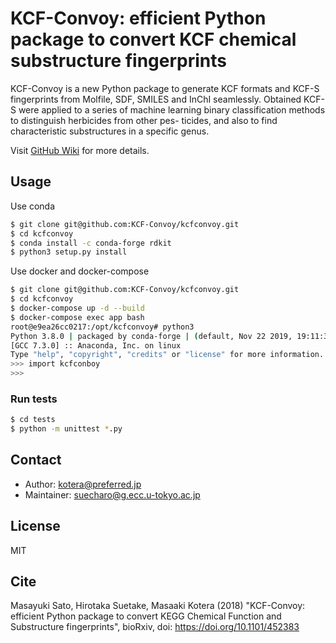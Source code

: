 # KCF-Convoy: efficient Python package to convert KCF chemical substructure fingerprints

KCF-Convoy is a new Python package to generate KCF formats and KCF-S fingerprints from Molfile, SDF, SMILES and InChI seamlessly.
Obtained KCF-S were applied to a series of machine learning binary classification methods to distinguish herbicides from other pes- ticides, and also to find characteristic substructures in a specific genus.

Visit [GitHub Wiki](https://github.com/KCF-Convoy/kcfconvoy/wiki) for more details.

## Usage

Use conda

```bash
$ git clone git@github.com:KCF-Convoy/kcfconvoy.git
$ cd kcfconvoy
$ conda install -c conda-forge rdkit
$ python3 setup.py install
```

Use docker and docker-compose

```bash
$ git clone git@github.com:KCF-Convoy/kcfconvoy.git
$ cd kcfconvoy
$ docker-compose up -d --build
$ docker-compose exec app bash
root@e9ea26cc0217:/opt/kcfconvoy# python3
Python 3.8.0 | packaged by conda-forge | (default, Nov 22 2019, 19:11:38)
[GCC 7.3.0] :: Anaconda, Inc. on linux
Type "help", "copyright", "credits" or "license" for more information.
>>> import kcfconboy
>>>
```

### Run tests

```bash
$ cd tests
$ python -m unittest *.py
```

## Contact

- Author: kotera@preferred.jp
- Maintainer: suecharo@g.ecc.u-tokyo.ac.jp

## License

MIT

## Cite

Masayuki Sato, Hirotaka Suetake, Masaaki Kotera (2018) "KCF-Convoy: efficient Python package to convert KEGG Chemical Function and Substructure fingerprints", bioRxiv, doi: https://doi.org/10.1101/452383 
